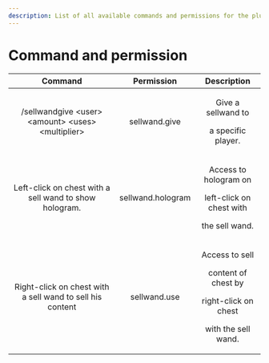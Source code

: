 ```yaml
---
description: List of all available commands and permissions for the plugin.
---
```


# Command and permission

<table>
  <thead>
    <tr>
      <th style="text-align:center">Command</th>
      <th style="text-align:center">Permission</th>
      <th style="text-align:center">Description</th>
    </tr>
  </thead>
  <tbody>
    <tr>
      <td style="text-align:center">/sellwandgive &lt;user&gt; &lt;amount&gt; &lt;uses&gt; &lt;multiplier&gt;</td>
      <td
      style="text-align:center">sellwand.give</td>
        <td style="text-align:center">
          <p>Give a sellwand to</p>
          <p>a specific player.</p>
        </td>
    </tr>
    <tr>
      <td style="text-align:center">Left-click on chest with a sell wand to show hologram.</td>
      <td style="text-align:center">sellwand.hologram</td>
      <td style="text-align:center">
        <p>Access to hologram on</p>
        <p>left-click on chest with</p>
        <p>the sell wand.</p>
      </td>
    </tr>
    <tr>
      <td style="text-align:center">Right-click on chest with a sell wand to sell his content</td>
      <td style="text-align:center">sellwand.use</td>
      <td style="text-align:center">
        <p>Access to sell</p>
        <p>content of chest by</p>
        <p>right-click on chest</p>
        <p>with the sell wand.</p>
      </td>
    </tr>
  </tbody>
</table>



